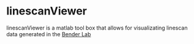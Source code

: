 # linescanViewer

linescanViewer is a matlab tool box that allows for visualizating linescan data generated in the [Bender Lab](https://benderlab.ucsf.edu/)

